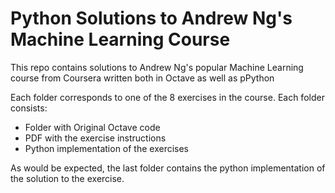 # Python Solutions to Andrew Ng's Machine Learning Course

This repo contains solutions to Andrew Ng's popular Machine Learning course from Coursera written both in Octave as well as pPython

Each folder corresponds to one of the 8 exercises in the course. Each folder consists:
* Folder with Original Octave code
* PDF with the exercise instructions
* Python implementation of the exercises

As would be expected, the last folder contains the python implementation of the solution to the exercise.
